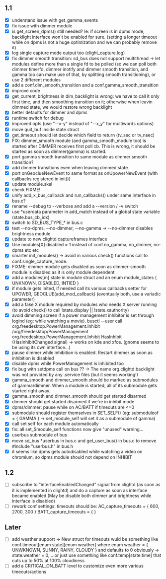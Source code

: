 ## 1.1
- [x] understand issue with get_gamma_events
- [x] fix issue with dimmer module
- [x] is get_screen_dpms() still needed? Ie: if screen is in dpms mode, backlight interface won't be enabled for sure. (setting a longer timeout while on dpms is not a huge optimization and we can probably remove it)
- [x] log single capture mode output too (clight_capture.log)
- [x] fix dimmer smooth transition: sd_bus does not support multithread -> let modules define more than a single fd to be polled (so we can poll both dimmer timerfd, dimmer inotify and dimmer smooth transition, and gamma too can make use of that, by splitting smooth transitioning), or use 2 different modules
- [x] add a conf.dim_smooth_transition and a conf.gamma_smooth_transition
- [x] improve code
- [x] get_current_brightness in dim_backlight is wrong: we have to call it only first time, and then smoothing transition on it; otherwise when leavin dimmed state, we would restore wrong backlight
- [x] better defaults for dimmer and dpms
- [x] runtime switch for debug
- [x] improved opts (use "--x-y" instead of "--x_y" for multiwords options)
- [x] move quit_buf inside state struct
- [x] get_timeout should let decide which field to return (tv_sec or tv_nsec)
- [x] FIX: dimmer_smooth module (and gamma_smooth_module too) is started after DIMMER receives first poll cb. This is wrong, it should be started as soon as dimmer(gamma) is started.
- [x] port gamma smooth transition to same module as dimmer smooth transition?
- [x] add dimmer transitions even when leaving dimmed state
- [x] port onGeoclueNewEvent to same format as onUpowerNewEvent (with callbacks registered in init())
- [x] update module.skel
- [x] check FIXME!
- [x] unify add_x_bus_callback and run_callbacks() under same interface in bus.c?
- [x] rename --debug to --verbose and add a --version / -v switch
- [x] use *userdata parameter in add_match instead of a global state variable (state.bus_cb_idx)
- [x] switch to SD_BUS_TYPE_* in bus.c
- [x] test --no-dpms, --no-dimmer, --no-gamma -> --no-dimmer disables brightness module
- [x] update to new clightd captureframes interface
- [x] Use modules[X].disabled = 1 instead of conf.no_gamma, no_dimmer, no-dpms etc etc
- [x] smarter init_modules() -> avoid in various check() functions call to conf.single_capture_mode.
- [x] FIXME: dimmer module gets disabled as soon as dimmer-smooth module is disabled as it is only module dependent
- [x] add a modules[m].state in module struct and an enum module_states { UNKNOWN, DISABLED, INTIED }
- [x] if module gets inited, if needed call its various callbacks setter for UPOWER, GEOCLUE(add_mod_callback) (eventually both, use a variadic parameter)
- [x] add a fake X module required by modules who needs X server running (to avoid check() to call !state.display || !state.xauthority)
- [x] avoid dimming screen if a power management inhibitor is set through logind (eg: while watching a movie). busctl --user call org.freedesktop.PowerManagement.Inhibit /org/freedesktop/PowerManagement org.freedesktop.PowerManagement.Inhibit HasInhibit (HasInhibitChanged signal) -> works on kde and xfce. (gnome seems to be using its own interface...)
- [x] pause dimmer while inhibition is enabled. Restart dimmer as soon as inhibition is disabled
- [x] disable dpms while PowerManagement is inhibited too
- [x] fix bug with setdpms call on bus ?? -> The name org.clightd.backlight was not provided by any .service files (but it seems working!)
- [x] gamma_smooth and dimmer_smooth should be marked as submodules of gamma/dimmer. When a module is started, all of its submodule gets started right away.
- [x] gamma_smooth and dimmer_smooth should get started disarmed
- [x] dimmer should get started disarmed if we're in inhibit mode
- [x] dpms/dimmer: pause while on AC/BATT if timeouts are <=0
- [x] submodule should register themselves in SET_SELF() (eg: submoduleof = { GAMMA } -> set_module_self will set it as a submodule of gamma)
- [x] call set self for each module automatically
- [x] fix: all set_$module_self functions now give "unused" warning...
- [x] userbus submodule of bus
- [x] move sd_bus *userbus in bus.c and get_user_bus() in bus.c to remove #include "userbus.h" in bus.h
- [x] it seems like dpms gets autodisabled while watching a video on chromium, so dpms module should not depend on INHIBIT

## 1.2
- [ ] subscribe to "interfaceEnabledChanged" signal from clightd (as soon as it is implemented in clightd) and do a capture as soon as interface became enabled (May be disable both dimmer and brightness while interface is disabled)
- [ ] rework conf settings: timeouts should be: AC_capture_timeouts = { 600, 2700, 300 } BATT_capture_timeouts = {  } 

## Later
- [ ] add weather support -> New struct for timeouts wuld be something like conf.timeout[enum state][enum weather] where enum weather = { UNWKNOWN, SUNNY, RAINY, CLOUDY } and defaults to 0 obviously -> state.weather = 0; ...or just use something like conf.temp[state.time] that cuts up to 50% at 100% cloudiness
- [ ] add a CRITICAL_ON_BATT level to customize even more various timeouts/actions
